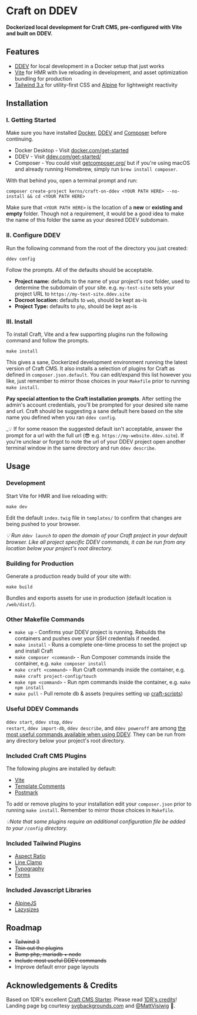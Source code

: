 # Craft on DDEV

**Dockerized local development for Craft CMS, pre-configured with Vite and built on DDEV.**

## Features

-   [DDEV](https://ddev.com/get-started/) for local development in a Docker setup that just works
-   [Vite](https://vitejs.dev/) for HMR with live reloading in development, and asset optimization bundling for production
-   [Tailwind 3.x](https://tailwindcss.com) for utility-first CSS and [Alpine](https://alpinejs.dev/) for lightweight reactivity

## Installation

### I. Getting Started

Make sure you have installed [Docker](https://www.docker.com/), [DDEV](https://ddev.com/) and [Composer](https://getcomposer.org/) before continuing.

-   Docker Desktop - Visit [docker.com/get-started](https://www.docker.com/get-started)
-   DDEV - Visit [ddev.com/get-started/](https://ddev.com/get-started/)
-   Composer - You could visit [getcomposer.org/](https://getcomposer.org/doc/00-intro.md#installation-linux-unix-macos) but if you're using macOS and already running Homebrew, simply run `brew install composer`.

With that behind you, open a terminal prompt and run:

```shell
composer create-project kerns/craft-on-ddev <YOUR PATH HERE> --no-install && cd <YOUR PATH HERE>
```

Make sure that `<YOUR PATH HERE>` is the location of a **new** or **existing and empty** folder. Though not a requirement, it would be a good idea to make the name of this folder the same as your desired DDEV subdomain.

### II. Configure DDEV

Run the following command from the root of the directory you just created:

```shell
ddev config
```

Follow the prompts. All of the defaults should be acceptable.

-   **Project name:** defaults to the name of your project's root folder, used to determine the subdomain of your site. e.g. `my-test-site` sets your project URL to `https://my-test-site.ddev.site`
-   **Docroot location:** defaults to `web`, should be kept as-is
-   **Project Type:** defaults to `php`, should be kept as-is

### III. Install

To install Craft, Vite and a few supporting plugins run the following command and follow the prompts.

```shell
make install
```

This gives a sane, Dockerized development environment running the latest version of Craft CMS. It also installs a selection of plugins for Craft as defined in `composer.json.default`. You can edit/expand this list however you like, just remember to mirror those choices in your `Makefile` prior to running `make install`.

**Pay special attention to the Craft installation prompts**. After setting the admin's account credentials, you'll be prompted for your desired site name and url. Craft should be suggesting a sane default here based on the site name you defined when you ran `ddev config`.

_💡 If for some reason the suggested default isn't acceptable, answer the prompt for a url with the full url (😎 e.g. `https://my-website.ddev.site`). If you're unclear or forgot to note the url of your DDEV project open another terminal window in the same directory and run `ddev describe`.

## Usage

### Development

Start Vite for HMR and live reloading with:

```shell
make dev
```

Edit the default `index.twig` file in `templates/` to confirm that changes are being pushed to your browser.

_💡 Run `ddev launch` to open the domain of your Craft project in your default browser. Like all project specific DDEV commands, it can be run from any location below your project's root directory._


### Building for Production

Generate a production ready build of your site with:


```shell
make build
```

Bundles and exports assets for use in production (default location is `/web/dist/`).

### Other Makefile Commands

-   `make up` - Confirms your DDEV project is running. Rebuilds the containers and pushes over your SSH credentials if needed.
-   `make install` - Runs a complete one-time process to set the project up and install Craft
-   `make composer <command>` - Run Composer commands inside the container, e.g. `make composer install`
-   `make craft <command>` - Run Craft commands inside the container, e.g. `make craft project-config/touch`
-   `make npm <command>` - Run npm commands inside the container, e.g. `make npm install`
-   `make pull` - Pull remote db & assets (requires setting up [craft-scripts](https://github.com/nystudio107/craft-scripts/))

### Useful DDEV Commands

<code>ddev start</code>, <code>ddev stop</code>, <code>ddev restart</code>, <code>ddev import-db</code>, <code>ddev describe</code>, and <code>ddev poweroff</code> are among [the most useful commands available when using DDEV](https://ddev.readthedocs.io/en/latest/users/cli-usage/). They can be run from any directory below your project's root directory.

### Included Craft CMS Plugins

The following plugins are installed by default:

-   [Vite](https://github.com/nystudio107/craft-vite)
-   [Template Comments](https://github.com/nystudio107/craft-templatecomments)
-   [Postmark](https://plugins.craftcms.com/postmark)

To add or remove plugins to your installation edit your `composer.json` prior to running `make install`. Remember to mirror those choices in `Makefile`.

_💡Note that some plugins require an additional configuration file be added to your `/config` directory._

### Included Tailwind Plugins

-   [Aspect Ratio](https://github.com/tailwindlabs/tailwindcss-aspect-ratio)
-   [Line Clamp](https://github.com/tailwindlabs/tailwindcss-line-clamp)
-   [Typography](https://github.com/tailwindlabs/tailwindcss-typography)
-   [Forms](https://github.com/tailwindlabs/tailwindcss-forms)

### Included Javascript Libraries

-   [AlpineJS](https://alpinejs.dev/)
-   [Lazysizes](https://afarkas.github.io/lazysizes/)

## Roadmap

-   ~~Tailwind 3~~
-   ~~Thin out the plugins~~
-   ~~Bump php, mariadb + node~~
-   ~~Include most useful DDEV commands~~
-   Improve default error page layouts

## Acknowledgements & Credits

Based on 1DR's excellent [Craft CMS Starter](https://github.com/onedarnleyroad/craftcms). Please read [1DR's credits](https://github.com/onedarnleyroad/craftcms#acknowledgements--credits)! Landing page bg courtesy [svgbackgrounds.com](https://svgbackgrounds.com/svgbackgrounds.com) and [@MattVisiwig](https://twitter.com/MattVisiwig) 🙏.
